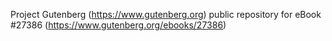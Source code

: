 Project Gutenberg (https://www.gutenberg.org) public repository for eBook #27386 (https://www.gutenberg.org/ebooks/27386)
